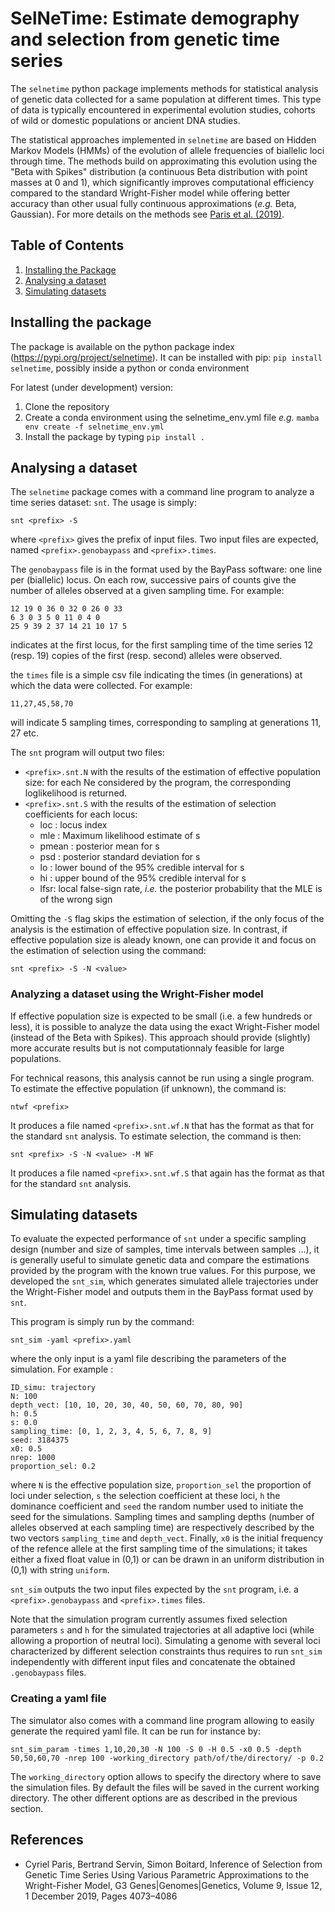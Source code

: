 # SelNeTime: Estimate demography and selection from genetic time series

The `selnetime` python package implements methods for statistical
analysis of genetic data collected for a same population at different times.
This type of data is typically encountered in experimental evolution studies, cohorts of
wild or domestic populations or ancient DNA studies.

The statistical approaches implemented in `selnetime` are based on
Hidden Markov Models (HMMs) of the evolution of allele frequencies of
biallelic loci through time. The methods
build on approximating this evolution using the "Beta with Spikes" distribution
(a continuous Beta distribution with point masses at 0 and 1),
which significantly improves computational efficiency compared to the standard Wright-Fisher model while offering better accuracy than other usual fully continuous approximations (*e.g.* Beta, Gaussian). For more details on the methods see [Paris et
al. (2019)](https://doi.org/10.1534/g3.119.400778).

## Table of Contents

1. [Installing the Package](#installing-the-package)
1. [Analysing a dataset](#analysing-a-dataset)
1. [Simulating datasets](#simulating-datasets)

## Installing the package

The package is available on the python package index (https://pypi.org/project/selnetime). It can be installed with pip: `pip install selnetime`, possibly inside a python or conda environment

For latest (under development) version:

1. Clone the repository
2. Create a conda environment using the selnetime_env.yml file *e.g.*
   `mamba env create -f selnetime_env.yml`
3. Install the package by typing `pip install .`

## Analysing a dataset

The `selnetime` package comes with a command line program to analyze a
time series dataset: `snt`. The usage is simply:

``` shell
snt <prefix> -S
```
where `<prefix>` gives the prefix of input files. Two input files are expected,
named `<prefix>.genobaypass` and `<prefix>.times`.

The `genobaypass` file is in the format used by the BayPass software:
one line per (biallelic) locus. On each row, successive pairs of
counts give the number of alleles observed at a given sampling time. For example:

```
12 19 0 36 0 32 0 26 0 33
6 3 0 3 5 0 11 0 4 0
25 9 39 2 37 14 21 10 17 5
```
indicates at the first locus, for the first sampling time of the time series 12
(resp. 19) copies of the first (resp. second) alleles were observed.

the `times` file is a simple csv file indicating the times (in
generations) at which the data were collected. For example:

```
11,27,45,58,70
```

will indicate 5 sampling times, corresponding to sampling at generations 11, 27 etc.

The `snt` program will output two files:

- `<prefix>.snt.N` with the results of the estimation of effective
  population size: for each Ne considered by the program, the
  corresponding loglikelihood is returned.
- `<prefix>.snt.S` with the results of the estimation of selection  coefficients for each locus:
  - loc : locus index
  - mle : Maximum likelihood estimate of s
  - pmean : posterior mean for s
  - psd : posterior standard deviation for s
  - lo : lower bound of the 95% credible interval for s
  - hi : upper bound of the 95% credible interval for s
  - lfsr: local false-sign rate, *i.e.* the posterior probability that the MLE is of the wrong sign

Omitting the `-S` flag skips the estimation of selection, if the only focus of the analysis is the estimation of effective population size. In contrast, if effective population size is aleady known, one can provide it and focus on the estimation of selection using the command:

``` shell
snt <prefix> -S -N <value>
```

### Analyzing a dataset using the Wright-Fisher model

If effective population size is expected to be small (i.e. a few hundreds or less), it is possible to analyze the data using the exact Wright-Fisher model (instead of the Beta with Spikes). This approach should provide (slightly) more accurate results but is not computationnaly feasible for large populations.

For technical reasons, this analysis cannot be run using a single program. To estimate the effective population (if unknown), the command is:

``` shell
ntwf <prefix>
```

It produces a file named `<prefix>.snt.wf.N` that has the format as that for the standard `snt` analysis. To estimate selection, the command is then:

``` shell
snt <prefix> -S -N <value> -M WF
```

It produces a file named `<prefix>.snt.wf.S` that again has the format as that for the standard `snt` analysis.

## Simulating datasets

To evaluate the expected performance of `snt` under a specific sampling design (number and size of samples, time intervals between samples ...), it is generally useful to simulate genetic data and compare the estimations provided by the program with the known true values. For this purpose, we developed the `snt_sim`, which generates simulated allele trajectories under the Wright-Fisher model and outputs them in the BayPass format used by `snt`.

This program is simply run by the command:

``` shell
snt_sim -yaml <prefix>.yaml

```

where the only input is a yaml file describing the parameters of the simulation. For example :

```
ID_simu: trajectory
N: 100
depth_vect: [10, 10, 20, 30, 40, 50, 60, 70, 80, 90]
h: 0.5
s: 0.0
sampling_time: [0, 1, 2, 3, 4, 5, 6, 7, 8, 9]
seed: 3184375
x0: 0.5
nrep: 1000
proportion_sel: 0.2
```

where `N` is the effective population size, `proportion_sel` the proportion of loci under selection, `s` the selection coefficient at these loci, `h` the dominance coefficient and `seed` the random number used to initiate the seed for the simulations. Sampling times and sampling depths (number of alleles observed at each sampling time) are respectively described by the two vectors `sampling_time` and `depth_vect`. Finally, `x0` is the initial frequency of the refence allele at the first sampling time of the simulations; it takes either a fixed float value in (0,1) or can be drawn in an uniform distribution in (0,1) with string `uniform`.

`snt_sim` outputs the two input files expected by the `snt` program, i.e. a `<prefix>.genobaypass` and `<prefix>.times` files.

Note that the simulation program currently assumes fixed selection parameters `s` and `h` for the simulated trajectories at all adaptive loci (while allowing a proportion of neutral loci). Simulating a genome with several loci characterized by different selection constraints thus requires to run `snt_sim` independently with different input files and concatenate the obtained `.genobaypass` files.

### Creating a yaml file

The simulator also comes with a command line program allowing to easily generate the required yaml file. It can be run for instance by:

``` shell
snt_sim_param -times 1,10,20,30 -N 100 -S 0 -H 0.5 -x0 0.5 -depth 50,50,60,70 -nrep 100 -working_directory path/of/the/directory/ -p 0.2
```

The `working_directory` option allows to specify the directory where to save the simulation files. By default the files will be saved in the current working directory. The other different options are as described in the previous section.

## References

- Cyriel Paris, Bertrand Servin, Simon Boitard, Inference of Selection
  from Genetic Time Series Using Various Parametric Approximations to
  the Wright-Fisher Model, G3 Genes|Genomes|Genetics, Volume 9, Issue
  12, 1 December 2019, Pages 4073–4086
